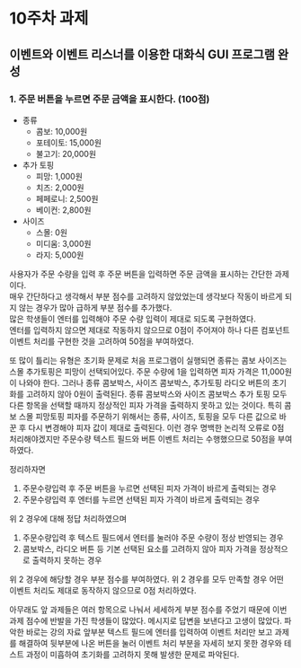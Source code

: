# 10주차 과제
## 이벤트와 이벤트 리스너를 이용한 대화식 GUI 프로그램 완성
### 1. 주문 버튼을 누르면 주문 금액을 표시한다. (100점)
- 종류  
    - 콤보: 10,000원
    - 포테이토: 15,000원
    - 불고기: 20,000원
- 추가 토핑
    - 피망: 1,000원
    - 치즈: 2,000원
    - 페페로니: 2,500원
    - 베이컨: 2,800원
- 사이즈
    - 스몰: 0원
    - 미디움: 3,000원
    - 라지: 5,000원

 사용자가 주문 수량을 입력 후 주문 버튼을 입력하면 주문 금액을 표시하는 간단한 과제이다.  
매우 간단하다고 생각해서 부분 점수를 고려하지 않았었는데 생각보다 작동이 바르게 되지 않는 경우가 많아 
급하게 부분 점수를 추가했다.  
많은 학생들이 엔터를 입력해야 주문 수량 입력이 제대로 되도록 구현하였다.  
엔터를 입력하지 않으면 제대로 작동하지 않으므로 0점이 주어져야 하나 
다른 컴포넌트 이벤트 처리를 구현한 것을 고려하여 50점을 부여하였다.  

 또 많이 틀리는 유형은 초기화 문제로 처음 프로그램이 실행되면 
종류는 콤보 사이즈는 스몰 추가토핑은 피망이 선택되어있다. 
주문 수량에 1을 입력하면 피자 가격은 11,000원이 나와야 한다. 
그러나 종류 콤보박스, 사이즈 콤보박스, 추가토핑 라디오 버튼의 
초기화를 고려하지 않아 0원이 출력된다. 
종류 콤보박스와 사이즈 콤보박스 추가 토핑 모두 다른 항목을 선택할 때까지 
정상적인 피자 가격을 출력하지 못하고 있는 것이다. 
특히 콤보 스몰 피망토핑 피자를 주문하기 위해서는 종류, 사이즈, 토핑을 
모두 다른 값으로 바꾼 후 다시 변경해야 피자 값이 제대로 출력된다.
이런 경우 명백한 논리적 오류로 0점 처리해야겠지만 주문수량 텍스트 필드와 
버튼 이벤트 처리는 수행했으므로 50점을 부여하였다. 

정리하자면
1. 주문수량입력 후 주문 버튼을 누르면 선택된 피자 가격이 바르게 출력되는 경우
2. 주문수량입력 후 엔터를 누르면 선택된 피자 가격이 바르게 출력되는 경우  

위 2 경우에 대해 정답 처리하였으며
1. 주문수량입력 후 텍스트 필드에서 엔터를 눌러야 주문 수량이 정상 반영되는 경우
2. 콤보박스, 라디오 버튼 등 기본 선택된 요소를 고려하지 않아 피자 가격을 정상적으로 출력하지 못하는 경우

위 2 경우에 해당할 경우 부분 점수를 부여하였다. 
위 2 경우를 모두 만족할 경우 어떤 이벤트 처리도 제대로 동작하지 않으므로 0점 처리하였다.

아무래도 앞 과제들은 여러 항목으로 나눠서 세세하게 부분 점수를 주었기 때문에 
이번 과제 점수에 반발을 가진 학생들이 많았다. 메시지로 답변을 보낸다고 고생이 많았다. 
파악한 바로는 강의 자료 앞부분 텍스트 필드에 엔터를 입력하여 이벤트 처리만 보고 
과제를 해결하여 뒷부분에 나온 버튼을 눌러 이벤트 처리 부분을 자세히 
보지 못한 경우와 테스트 과정이 미흡하여 초기화를 고려하지 못해 발생한 문제로 파악된다.